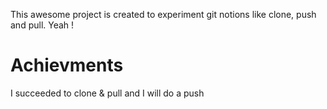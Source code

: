 This awesome project is created to experiment git notions like clone, push and pull. Yeah !

# Achievments

I succeeded to clone & pull and I will do a push